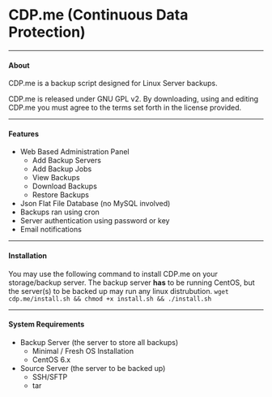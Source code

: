 CDP.me (Continuous Data Protection)
===
---------------------------------------
#### About
CDP.me is a backup script designed for Linux Server backups.

CDP.me is released under GNU GPL v2. By downloading, using and editing CDP.me you must agree to the terms set forth in the license provided.

---------------------------------------
#### Features 
* Web Based Administration Panel
  * Add Backup Servers
  * Add Backup Jobs
  * View Backups
  * Download Backups
  * Restore Backups
* Json Flat File Database (no MySQL involved)
* Backups ran using cron
* Server authentication using password or key
* Email notifications

---------------------------------------
#### Installation
You may use the following command to install CDP.me on your storage/backup server.
The backup server **has** to be running CentOS, but the server(s) to be backed up may run any linux distrubution.
`wget cdp.me/install.sh && chmod +x install.sh && ./install.sh`

---------------------------------------
#### System Requirements
* Backup Server (the server to store all backups)
  * Minimal / Fresh OS Installation
  * CentOS 6.x
* Source Server (the server to be backed up)
  * SSH/SFTP
  * tar